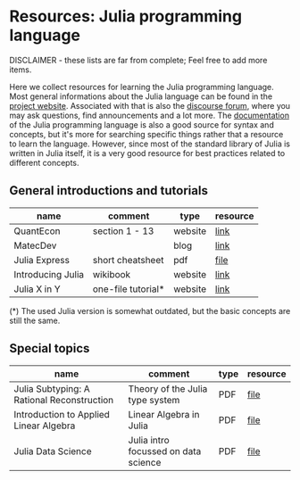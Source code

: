 # Resources: Julia programming language

DISCLAIMER - these lists are far from complete; Feel free to add more items.

Here we collect resources for learning the Julia programming language.
Most general informations about the Julia language can be found in the
[project website](https://julialang.org). Associated with that is also the 
[discourse forum](https://discourse.julialang.org), where you may ask questions,
find announcements and a lot more. The [documentation](https://docs.julialang.org/en/v1/) 
of the Julia programming language is also a good source for syntax and concepts, 
but it's more for searching specific things rather that a resource to learn the 
language. However, since most of the standard library of Julia is written in 
Julia itself, it is a very good resource for best practices related to different 
concepts.


## General introductions and tutorials

|     name  |    comment     |   type  | resource |
|-----------|----------------|---------|----------|
| QuantEcon | section 1 - 13 | website | [link](https://julia.quantecon.org/intro.html)|
| MatecDev  |                | blog    | [link](https://www.matecdev.com/posts/julia-environments-projects-packages.html) |
| Julia Express | short cheatsheet | pdf | [file](./assets/LN_Kaminski2020.pdf) | 
| Introducing Julia| wikibook | website | [link](https://en.wikibooks.org/wiki/Introducing_Julia) |
| Julia X in Y| one-file tutorial* | website | [link](https://learnxinyminutes.com/docs/julia/) |

(*) The used Julia version is somewhat outdated, but the basic concepts are still the same.


## Special topics


|     name  |    comment     |   type  | resource |
|-----------|----------------|---------|----------|
| Julia Subtyping: A Rational Reconstruction | Theory of the Julia type system| PDF | [file](./assets/Nardelli2018.pdf) |
| Introduction to Applied Linear Algebra | Linear Algebra in Julia | PDF | [file](./assets/LN_Boyd2021.pdf)|
| Julia Data Science | Julia intro focussed on data science | PDF | [file](./assets/LN_Storopoli2021.pdf)|
